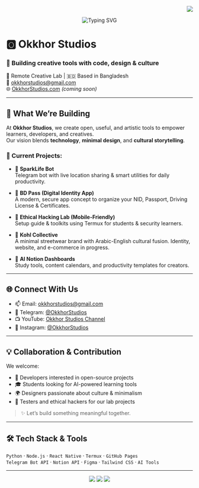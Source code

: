 <p align="right">
  <a href="https://github.com/OkkhorStudio/.github/blob/main/profile/README.bn.md">
    <img src="https://img.shields.io/badge/বাংলা%20Version-Click%20Here-green?style=for-the-badge" />
  </a>
</p>

<p align="center">
  <img src="https://readme-typing-svg.demolab.com?font=Fira+Code&size=24&pause=1000&color=FF5733&center=true&vCenter=true&width=600&lines=Okkhor+Studios;Creative+tools+with+code,+design+%26+culture;Empowering+learners,+developers,+creatives" alt="Typing SVG" />
</p>

# 🅾️ Okkhor Studios

### 🎨 Building creative tools with **code, design & culture**  
📍 Remote Creative Lab | 🇧🇩 Based in Bangladesh  
📧 okkhorstudios@gmail.com  
🌐 [OkkhorStudios.com](https://okkhorstudios.com) *(coming soon)*

---

## 🚀 What We’re Building

At **Okkhor Studios**, we create open, useful, and artistic tools to empower learners, developers, and creatives.  
Our vision blends **technology**, **minimal design**, and **cultural storytelling**.

### 🔧 Current Projects:
- 🤖 **SparkLife Bot**  
  Telegram bot with live location sharing & smart utilities for daily productivity.

- 🪪 **BD Pass (Digital Identity App)**  
  A modern, secure app concept to organize your NID, Passport, Driving License & Certificates.

- 🧠 **Ethical Hacking Lab (Mobile-Friendly)**  
  Setup guide & toolkits using Termux for students & security learners.

- 🎨 **Kohl Collective**  
  A minimal streetwear brand with Arabic-English cultural fusion. Identity, website, and e-commerce in progress.

- 📘 **AI Notion Dashboards**  
  Study tools, content calendars, and productivity templates for creators.

---

## 🌐 Connect With Us
- 📫 Email: okkhorstudios@gmail.com  
- 💬 Telegram: [@OkkhorStudios](https://t.me/OkkhorStudios)  
- 📺 YouTube: [Okkhor Studios Channel](https://youtube.com/@OkkhorStudios)  
- 📸 Instagram: [@OkkhorStudios](https://instagram.com/OkkhorStudios)

---

## 💡 Collaboration & Contribution

We welcome:
- 🤝 Developers interested in open-source projects
- 🎓 Students looking for AI-powered learning tools
- 🌍 Designers passionate about culture & minimalism
- 🧪 Testers and ethical hackers for our lab projects

> ✨ Let’s build something meaningful together.

---

## 🛠️ Tech Stack & Tools

`Python` · `Node.js` · `React Native` · `Termux` · `GitHub Pages`  
`Telegram Bot API` · `Notion API` · `Figma` · `Tailwind CSS` · `AI Tools`

---

<p align="center">
  <img src="https://img.shields.io/badge/Remote%20Creative%20Lab-🌍-blue?style=flat-square" />
  <img src="https://img.shields.io/github/followers/OkkhorStudios?label=Follow&style=social" />
  <img src="https://visitor-badge.laobi.icu/badge?page_id=OkkhorStudios.profile" />
</p>
